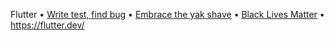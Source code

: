 Flutter • [Write test, find bug](https://github.com/flutter/flutter/wiki/Style-guide-for-Flutter-repo#write-test-find-bug) • [Embrace the yak shave](https://github.com/flutter/flutter/wiki/Style-guide-for-Flutter-repo#lazy-programming) • [Black Lives Matter](https://about.google/commitments/racialequity/) • https://flutter.dev/